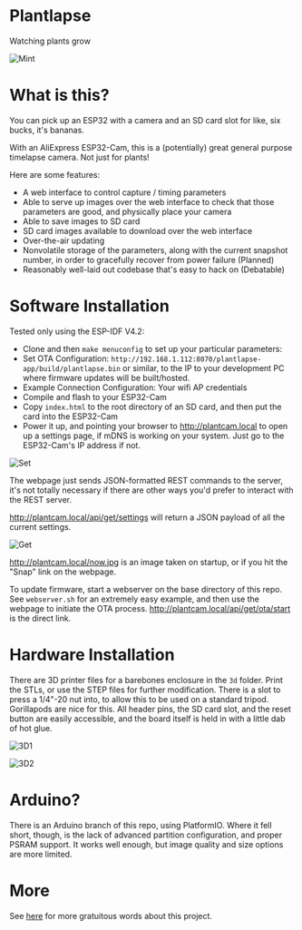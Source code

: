 
# Plantlapse

Watching plants grow


![Mint](docs/mint.gif)


# What is this?

You can pick up an ESP32 with a camera and an SD card slot for like, six bucks, it's bananas.

With an AliExpress ESP32-Cam, this is a (potentially) great general purpose timelapse camera. Not just for plants!

Here are some features:

* A web interface to control capture / timing parameters
* Able to serve up images over the web interface to check that those parameters are good, and physically place your camera
* Able to save images to SD card
* SD card images available to download over the web interface
* Over-the-air updating
* Nonvolatile storage of the parameters, along with the current snapshot number, in order to gracefully recover from power failure (Planned)
* Reasonably well-laid out codebase that's easy to hack on (Debatable)

# Software Installation

Tested only using the ESP-IDF V4.2:

* Clone and then `make menuconfig` to set up your particular parameters:
* Set OTA Configuration: `http://192.168.1.112:8070/plantlapse-app/build/plantlapse.bin` or similar, to the IP to your development PC where firmware updates will be built/hosted.
* Example Connection Configuration: Your wifi AP credentials
* Compile and flash to your ESP32-Cam
* Copy `index.html` to the root directory of an SD card, and then put the card into the ESP32-Cam
* Power it up, and pointing your browser to http://plantcam.local to open up a settings page, if mDNS is working on your system. Just go to the ESP32-Cam's IP address if not.

![Set](docs/set.png)

The webpage just sends JSON-formatted REST commands to the server, it's not totally necessary if there are other ways you'd prefer to interact with the REST server.

http://plantcam.local/api/get/settings will return a JSON payload of all the current settings.

![Get](docs/get.png)

http://plantcam.local/now.jpg is an image taken on startup, or if you hit the "Snap" link on the webpage.

To update firmware, start a webserver on the base directory of this repo. See `webserver.sh` for an extremely easy example, and then use the webpage to initiate the OTA process.
http://plantcam.local/api/get/ota/start is the direct link.


# Hardware Installation

There are 3D printer files for a barebones enclosure in the `3d` folder. Print the STLs, or use the STEP files for further modification. There is a slot to press a 1/4"-20 nut into, to allow this to be used on a standard tripod. Gorillapods are nice for this. All header pins, the SD card slot, and the reset button are easily accessible, and the board itself is held in with a little dab of hot glue.

![3D1](docs/3d1.png)

![3D2](docs/3d2.png)

# Arduino?

There is an Arduino branch of this repo, using PlatformIO. Where it fell short, though, is the lack of advanced partition configuration, and proper PSRAM support. It works well enough, but image quality and size options are more limited.

# More

See [here](https://jrainimo.com/build/?p=2323) for more gratuitous words about this project.
